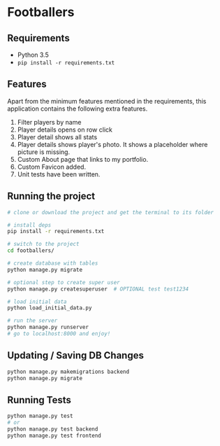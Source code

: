 # Footballers


## Requirements

* Python 3.5
* `pip install -r requirements.txt`


## Features

Apart from the minimum features mentioned in the requirements, this application contains the following extra features.

1. Filter players by name
2. Player details opens on row click
3. Player detail shows all stats
4. Player details shows player's photo. It shows a placeholder where picture is missing.
5. Custom About page that links to my portfolio.
6. Custom Favicon added.
7. Unit tests have been written.


## Running the project


```sh
# clone or download the project and get the terminal to its folder

# install deps
pip install -r requirements.txt

# switch to the project
cd footballers/

# create database with tables
python manage.py migrate

# optional step to create super user
python manage.py createsuperuser  # OPTIONAL test test1234

# load initial data
python load_initial_data.py

# run the server
python manage.py runserver
# go to localhost:8000 and enjoy!
```


## Updating / Saving DB Changes

```sh
python manage.py makemigrations backend
python manage.py migrate
```


## Running Tests

```sh
python manage.py test
# or
python manage.py test backend
python manage.py test frontend
```
